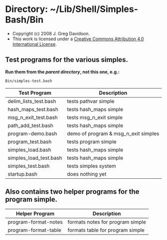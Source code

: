 # Directory: ~/Lib/Shell/Simples-Bash/Bin

- Copyright (c) 2008 J. Greg Davidson.
- This work is licensed under a [Creative Commons Attribution 4.0 International License](http://creativecommons.org/licenses/by/4.0).

## Test programs for the various simples.

**Run them from the *parent directory*, not this one, e.g.:**

	Bin/simples-test.bash

| Test Program			| Description
|-------------------------------|------------
| delim_lists_test.bash		| tests pathvar simple
| hash_maps_test.bash		| tests hash_maps simple
| msg_n_exit_test.bash		| tests msg_n_exit simple
| path_add_test.bash		| tests hash_maps simple
| program-demo.bash		| demo of program & msg_n_exit simples
| program_test.bash		| tests program simple
| simples_load.bash		| tests hash_maps simple
| simples_load_test.bash	| tests hash_maps simple
| simples_test.bash		| tests simples system
| startup.bash			| does nothing yet

## Also contains two helper programs for the program simple.

| Helper Program	| Description
|-----------------------|------------
| program-format-notes	| formats notes for program simple
| program-format-table	| formats table for program simple
